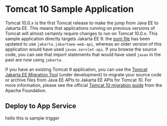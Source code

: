 # Tomcat 10 Sample Application

Tomcat 10.0.x is the first Tomcat release to make the jump from Java EE to Jakarta EE. This means that applications running on previous versions of Tomcat will almost certainly require changes to run on Tomcat 10.0.x. This sample application directly targets Jakarta EE 9: the [pom file](pom.xml) has been updated to use `jakarta.jakartaee-web-api`, whereas an older version of this application would have used `javax.servlet-api`. If you browse the source code, you can see that import statements that would have used `javax` in the past are now using `jakarta`.

If you have an existing Tomcat 9 application, you can use the [Tomcat Jakarta EE Migration Tool](https://github.com/apache/tomcat-jakartaee-migration) (under development) to migrate your source code or archive files from Java EE APIs to Jakarta EE APIs for Tomcat 10. For more information, please see the official [Tomcat 10 migration guide](https://tomcat.apache.org/migration-10.html) from the Apache Foundation.

## Deploy to App Service
hello this is sample trigger
